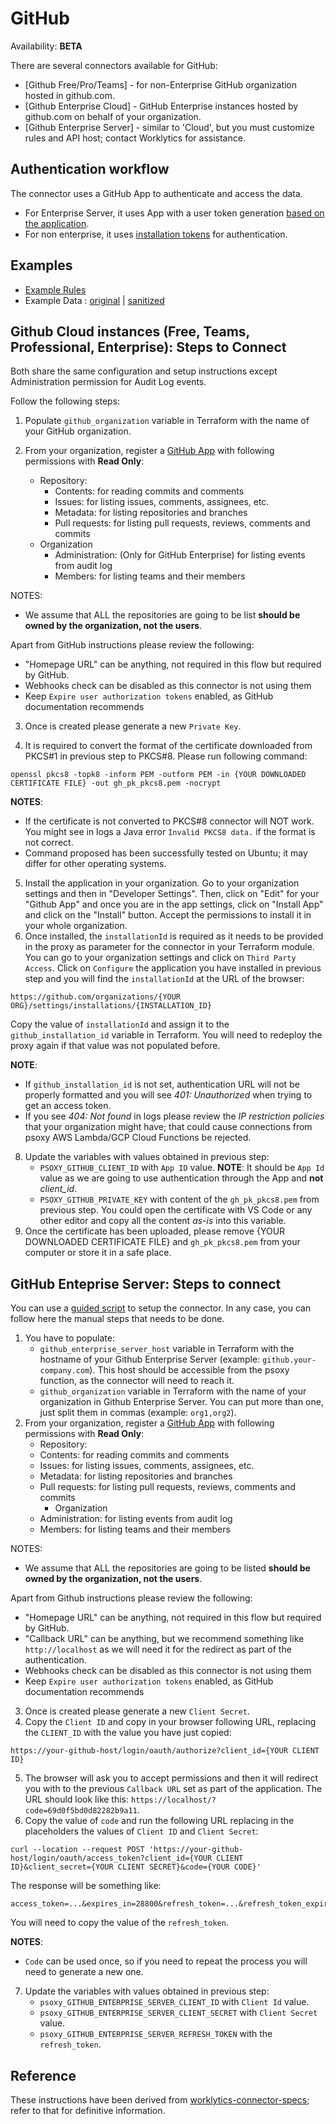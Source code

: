 # GitHub

Availability: **BETA**

There are several connectors available for GitHub:

- [Github Free/Pro/Teams] - for non-Enterprise GitHub organization hosted in github.com.
- [Github Enterprise Cloud] - GitHub Enterprise instances hosted by github.com on behalf of your
  organization.
- [Github Enterprise Server] - similar to 'Cloud', but you must customize rules and API host;
  contact Worklytics for assistance.

## Authentication workflow

The connector uses a GitHub App to authenticate and access the data. 
- For Enterprise Server, it uses App with a user token generation [based on the application](https://docs.github.com/en/enterprise-server@3.11/apps/creating-github-apps/authenticating-with-a-github-app/generating-a-user-access-token-for-a-github-app#generating-a-user-access-token-when-a-user-installs-your-app).
- For non enterprise, it uses [installation tokens](https://docs.github.com/en/apps/creating-github-apps/authenticating-with-a-github-app/generating-an-installation-access-token-for-a-github-app) for authentication.

## Examples

- [Example Rules](github.yaml)
- Example Data : [original](example-api-responses/original) |
  [sanitized](example-api-responses/sanitized)

## Github Cloud instances (Free, Teams, Professional, Enterprise): Steps to Connect

Both share the same configuration and setup instructions except Administration permission for Audit
Log events.

Follow the following steps:

1. Populate `github_organization` variable in Terraform with the name of your GitHub organization.

2. From your organization, register a
   [GitHub App](https://docs.github.com/en/apps/creating-github-apps/registering-a-github-app/registering-a-github-app#registering-a-github-app)
   with following permissions with **Read Only**:
   - Repository:
     - Contents: for reading commits and comments
     - Issues: for listing issues, comments, assignees, etc.
     - Metadata: for listing repositories and branches
     - Pull requests: for listing pull requests, reviews, comments and commits
   - Organization
     - Administration: (Only for GitHub Enterprise) for listing events from audit log
     - Members: for listing teams and their members

NOTES:

- We assume that ALL the repositories are going to be list **should be owned by the organization,
  not the users**.

Apart from GitHub instructions please review the following:

- "Homepage URL" can be anything, not required in this flow but required by GitHub.
- Webhooks check can be disabled as this connector is not using them
- Keep `Expire user authorization tokens` enabled, as GitHub documentation recommends

3. Once is created please generate a new `Private Key`.

4. It is required to convert the format of the certificate downloaded from PKCS#1 in previous step
   to PKCS#8. Please run following command:

```shell
openssl pkcs8 -topk8 -inform PEM -outform PEM -in {YOUR DOWNLOADED CERTIFICATE FILE} -out gh_pk_pkcs8.pem -nocrypt
```

**NOTES**:

- If the certificate is not converted to PKCS#8 connector will NOT work. You might see in logs a
  Java error `Invalid PKCS8 data.` if the format is not correct.
- Command proposed has been successfully tested on Ubuntu; it may differ for other operating
  systems.

5. Install the application in your organization. Go to your organization settings and then in
   "Developer Settings". Then, click on "Edit" for your "Github App" and once you are in the app
   settings, click on "Install App" and click on the "Install" button. Accept the permissions to
   install it in your whole organization.
6. Once installed, the `installationId` is required as it needs to be provided in the proxy as
   parameter for the connector in your Terraform module. You can go to your organization settings
   and click on `Third Party Access`. Click on `Configure` the application you have installed in
   previous step and you will find the `installationId` at the URL of the browser:

```
https://github.com/organizations/{YOUR ORG}/settings/installations/{INSTALLATION_ID}
```

Copy the value of `installationId` and assign it to the `github_installation_id` variable in
Terraform. You will need to redeploy the proxy again if that value was not populated before.

**NOTE**:

- If `github_installation_id` is not set, authentication URL will not be properly formatted and you
  will see _401: Unauthorized_ when trying to get an access token.
- If you see _404: Not found_ in logs please review the _IP restriction policies_ that your
  organization might have; that could cause connections from psoxy AWS Lambda/GCP Cloud Functions be
  rejected.

8. Update the variables with values obtained in previous step:
   - `PSOXY_GITHUB_CLIENT_ID` with `App ID` value. **NOTE**: It should be `App Id` value as we are
     going to use authentication through the App and **not** _client_id_.
   - `PSOXY_GITHUB_PRIVATE_KEY` with content of the `gh_pk_pkcs8.pem` from previous step. You could
     open the certificate with VS Code or any other editor and copy all the content _as-is_ into
     this variable.
9. Once the certificate has been uploaded, please remove {YOUR DOWNLOADED CERTIFICATE FILE} and
   `gh_pk_pkcs8.pem` from your computer or store it in a safe place.

## GitHub Enteprise Server: Steps to connect

You can use a [guided script](../../../tools/github-enterprise-server-auth.sh) to setup the connector. In any case, you can follow here the manual steps that needs to be done.

1. You have to populate:
    - `github_enterprise_server_host` variable in Terraform with the hostname of your Github Enterprise Server (example: `github.your-company.com`).
      This host should be accessible from the psoxy function, as the connector will need to reach it.
    - `github_organization` variable in Terraform with the name of your organization in Github Enterprise Server. You can put more than one, just split them in commas (example: `org1,org2`).
2. From your organization, register a [GitHub App](https://docs.github.com/en/enterprise-server@3.11/apps/creating-github-apps/registering-a-github-app/registering-a-github-app#registering-a-github-app)
   with following permissions with **Read Only**:
   - Repository:
    - Contents: for reading commits and comments
    - Issues: for listing issues, comments, assignees, etc.
    - Metadata: for listing repositories and branches
    - Pull requests: for listing pull requests, reviews, comments and commits
      - Organization
    - Administration: for listing events from audit log
    - Members: for listing teams and their members

NOTES:
- We assume that ALL the repositories are going to be listed **should be owned by the organization, not the users**.

Apart from Github instructions please review the following:
- "Homepage URL" can be anything, not required in this flow but required by GitHub.
- "Callback URL" can be anything, but we recommend something like `http://localhost` as we will need it for the redirect as part of the authentication.
- Webhooks check can be disabled as this connector is not using them
- Keep `Expire user authorization tokens` enabled, as GitHub documentation recommends
3. Once is created please generate a new `Client Secret`.
4. Copy the `Client ID` and copy in your browser following URL, replacing the `CLIENT_ID` with the value you have just copied:
```
https://your-github-host/login/oauth/authorize?client_id={YOUR CLIENT ID}
```
5. The browser will ask you to accept permissions and then it will redirect you with to the previous `Callback URL` set as part of the application.
   The URL should look like this: `https://localhost/?code=69d0f5bd0d82282b9a11`.
6. Copy the value of `code` and run the following URL replacing in the placeholders the values of `Client ID` and `Client Secret`:
```
curl --location --request POST 'https://your-github-host/login/oauth/access_token?client_id={YOUR CLIENT ID}&client_secret={YOUR CLIENT SECRET}&code={YOUR CODE}'
```
The response will be something like:

```
access_token=...&expires_in=28800&refresh_token=...&refresh_token_expires_in=15724800&scope=&token_type=bearer
```
You will need to copy the value of the `refresh_token`.

**NOTES**:
- `Code` can be used once, so if you need to repeat the process you will need to generate a new one.

7. Update the variables with values obtained in previous step:
    - `psoxy_GITHUB_ENTERPRISE_SERVER_CLIENT_ID` with `Client Id` value.
    - `psoxy_GITHUB_ENTERPRISE_SERVER_CLIENT_SECRET` with `Client Secret` value.
    - `psoxy_GITHUB_ENTERPRISE_SERVER_REFRESH_TOKEN` with the `refresh_token`.

## Reference

These instructions have been derived from
[worklytics-connector-specs](../../../infra/modules/worklytics-connector-specs/main.tf); refer to
that for definitive information.